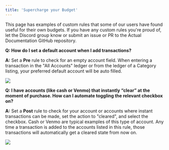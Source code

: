 ```yaml
---
title: 'Supercharge your Budget'
---
```


This page has examples of custom rules that some of our users have found useful for their own budgets.  If you have any custom rules you're proud of, let the Discord group know or submit an issue or PR to the Actual Documentation GitHub repository.

**Q:  How do I set a default account when I add transactions?**

**A:**  Set a **Pre** rule to check for an empty account field. When entering a transaction in the "All Accounts" ledger or from the ledger of a Category listing, your preferred default account will be auto filled.

![](/img/custom-rules-1.png)

**Q:  I have accounts (like cash or Venmo) that instantly “clear” at the moment of purchase. How can I automate toggling the relevant checkbox on?**

**A:**  Set a **Post** rule to check for your account or accounts where instant transactions can be made, set the action to "cleared", and select the checkbox.  Cash or Venmo are typical examples of this type of account.  Any time a transaction is added to the accounts listed in this rule, those transactions will automatically get a cleared state from now on.

![](/img/custom-rules-2.png)